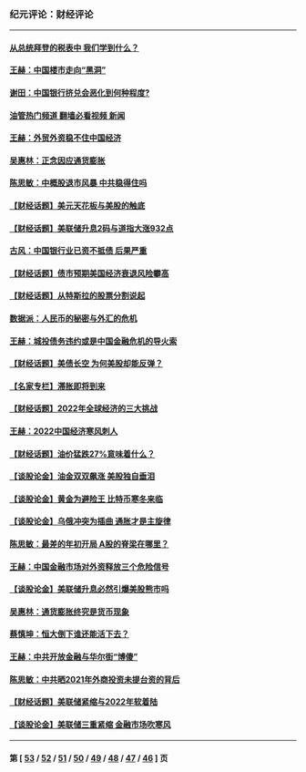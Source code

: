 ### 纪元评论：财经评论
---
#### [从总统拜登的税表中 我们学到什么？](../../pages/nsc1026/n13773081.md?08060330) 
#### [王赫：中国楼市走向“黑洞”](../../pages/nsc1026/n13770647.md?08060330) 
#### [谢田：中国银行挤兑会恶化到何种程度?](../../pages/nsc1026/n13766965.md?08060330) 
#### [油管热门频道 翻墙必看视频 新闻](ok?08060330)
#### [王赫：外贸外资稳不住中国经济](../../pages/nsc1026/n13753933.md?08060330) 
#### [吴惠林：正念因应通货膨胀](../../pages/nsc1026/n13750350.md?08060330) 
#### [陈思敏：中概股退市风暴 中共稳得住吗](../../pages/nsc1026/n13738978.md?08060330) 
#### [【财经话题】美元天花板与美股的触底](../../pages/nsc1026/n13736495.md?08060330) 
#### [【财经话题】美联储升息2码与道指大涨932点](../../pages/nsc1026/n13727377.md?08060330) 
#### [古风：中国银行业已资不抵债 后果严重](../../pages/nsc1026/n13726111.md?08060330) 
#### [【财经话题】债市预期美国经济衰退风险攀高](../../pages/nsc1026/n13698043.md?08060330) 
#### [【财经话题】从特斯拉的股票分割说起](../../pages/nsc1026/n13679733.md?08060330) 
#### [数据派：人民币的秘密与外汇的危机](../../pages/nsc1026/n13667092.md?08060330) 
#### [王赫：城投债务违约或是中国金融危机的导火索](../../pages/nsc1026/n13665322.md?08060330) 
#### [【财经话题】美债长空 为何美股却能反弹？](../../pages/nsc1026/n13665895.md?08060330) 
#### [【名家专栏】滞胀即将到来](../../pages/nsc1026/n13658171.md?08060330) 
#### [【财经话题】2022年全球经济的三大挑战](../../pages/nsc1026/n13654423.md?08060330) 
#### [王赫：2022中国经济寒风刺人](../../pages/nsc1026/n13651403.md?08060330) 
#### [【财经话题】油价猛跌27%意味着什么？](../../pages/nsc1026/n13648767.md?08060330) 
#### [【谈股论金】油金双双飙涨 美股独自垂泪](../../pages/nsc1026/n13631742.md?08060330) 
#### [【谈股论金】黄金为避险王 比特币寒冬来临](../../pages/nsc1026/n13600406.md?08060330) 
#### [【谈股论金】乌俄冲突为插曲 通胀才是主旋律](../../pages/nsc1026/n13576797.md?08060330) 
#### [陈思敏：最差的年初开局 A股的脊梁在哪里？](../../pages/nsc1026/n13558359.md?08060330) 
#### [王赫：中国金融市场对外资释放三个危险信号](../../pages/nsc1026/n13546389.md?08060330) 
#### [【谈股论金】美联储升息必然引爆美股熊市吗](../../pages/nsc1026/n13519194.md?08060330) 
#### [吴惠林：通货膨胀终究是货币现象](../../pages/nsc1026/n13512979.md?08060330) 
#### [蔡慎坤：恒大倒下谁还能活下去？](../../pages/nsc1026/n13501831.md?08060330) 
#### [王赫：中共开放金融与华尔街“博傻”](../../pages/nsc1026/n13501138.md?08060330) 
#### [陈思敏：中共晒2021年外商投资未提台资的背后](../../pages/nsc1026/n13501057.md?08060330) 
#### [【财经话题】美联储紧缩与2022年软着陆](../../pages/nsc1026/n13498354.md?08060330) 
#### [【谈股论金】美联储三重紧缩 金融市场吹寒风](../../pages/nsc1026/n13487202.md?08060330) 

---
#### 第 [ [53](./53.md?08060330) / [52](./52.md?08060330) / [51](./51.md?08060330) / [50](./50.md?08060330) / [49](./49.md?08060330) / [48](./48.md?08060330) / [47](./47.md?08060330) / [46](./46.md?08060330) ] 页
